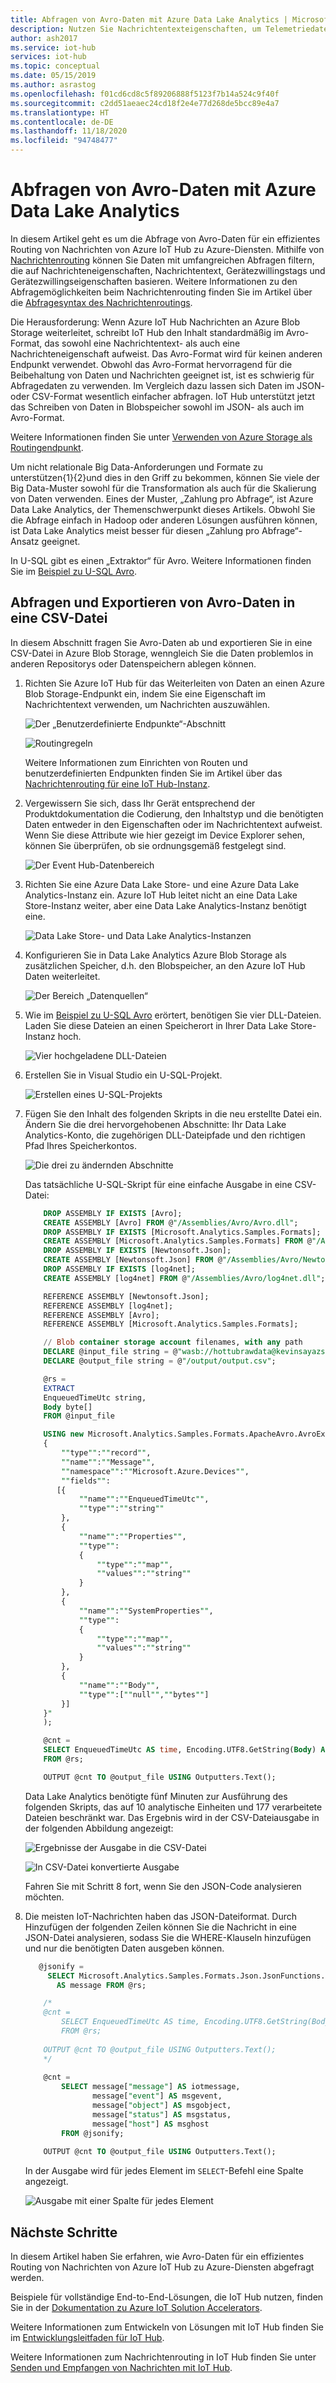 ```yaml
---
title: Abfragen von Avro-Daten mit Azure Data Lake Analytics | Microsoft-Dokumentation
description: Nutzen Sie Nachrichtentexteigenschaften, um Telemetriedaten von Geräten an Blobspeicher weiterzuleiten und die im Avro-Format in Blobspeicher geschriebenen Daten abzufragen.
author: ash2017
ms.service: iot-hub
services: iot-hub
ms.topic: conceptual
ms.date: 05/15/2019
ms.author: asrastog
ms.openlocfilehash: f01cd6cd8c5f89206888f5123f7b14a524c9f40f
ms.sourcegitcommit: c2dd51aeaec24cd18f2e4e77d268de5bcc89e4a7
ms.translationtype: HT
ms.contentlocale: de-DE
ms.lasthandoff: 11/18/2020
ms.locfileid: "94748477"
---
```

# <a name="query-avro-data-by-using-azure-data-lake-analytics"></a>Abfragen von Avro-Daten mit Azure Data Lake Analytics

In diesem Artikel geht es um die Abfrage von Avro-Daten für ein effizientes Routing von Nachrichten von Azure IoT Hub zu Azure-Diensten. Mithilfe von [Nachrichtenrouting](iot-hub-devguide-messages-d2c.md) können Sie Daten mit umfangreichen Abfragen filtern, die auf Nachrichteneigenschaften, Nachrichtentext, Gerätezwillingstags und Gerätezwillingseigenschaften basieren. Weitere Informationen zu den Abfragemöglichkeiten beim Nachrichtenrouting finden Sie im Artikel über die [Abfragesyntax des Nachrichtenroutings](iot-hub-devguide-routing-query-syntax.md).

Die Herausforderung: Wenn Azure IoT Hub Nachrichten an Azure Blob Storage weiterleitet, schreibt IoT Hub den Inhalt standardmäßig im Avro-Format, das sowohl eine Nachrichtentext- als auch eine Nachrichteneigenschaft aufweist. Das Avro-Format wird für keinen anderen Endpunkt verwendet. Obwohl das Avro-Format hervorragend für die Beibehaltung von Daten und Nachrichten geeignet ist, ist es schwierig für Abfragedaten zu verwenden. Im Vergleich dazu lassen sich Daten im JSON- oder CSV-Format wesentlich einfacher abfragen. IoT Hub unterstützt jetzt das Schreiben von Daten in Blobspeicher sowohl im JSON- als auch im Avro-Format.

Weitere Informationen finden Sie unter [Verwenden von Azure Storage als Routingendpunkt](iot-hub-devguide-messages-d2c.md#azure-storage-as-a-routing-endpoint).

Um nicht relationale Big Data-Anforderungen und Formate zu unterstützen{1}{2}und dies in den Griff zu bekommen, können Sie viele der Big Data-Muster sowohl für die Transformation als auch für die Skalierung von Daten verwenden. Eines der Muster, „Zahlung pro Abfrage“, ist Azure Data Lake Analytics, der Themenschwerpunkt dieses Artikels. Obwohl Sie die Abfrage einfach in Hadoop oder anderen Lösungen ausführen können, ist Data Lake Analytics meist besser für diesen „Zahlung pro Abfrage“-Ansatz geeignet.

In U-SQL gibt es einen „Extraktor“ für Avro. Weitere Informationen finden Sie im [Beispiel zu U-SQL Avro](https://github.com/Azure/usql/tree/master/Examples/AvroExamples).

## <a name="query-and-export-avro-data-to-a-csv-file"></a>Abfragen und Exportieren von Avro-Daten in eine CSV-Datei

In diesem Abschnitt fragen Sie Avro-Daten ab und exportieren Sie in eine CSV-Datei in Azure Blob Storage, wenngleich Sie die Daten problemlos in anderen Repositorys oder Datenspeichern ablegen können.

1. Richten Sie Azure IoT Hub für das Weiterleiten von Daten an einen Azure Blob Storage-Endpunkt ein, indem Sie eine Eigenschaft im Nachrichtentext verwenden, um Nachrichten auszuwählen.

   ![Der „Benutzerdefinierte Endpunkte“-Abschnitt](./media/iot-hub-query-avro-data/query-avro-data-1a.png)

   ![Routingregeln](./media/iot-hub-query-avro-data/query-avro-data-1b.png)

   Weitere Informationen zum Einrichten von Routen und benutzerdefinierten Endpunkten finden Sie im Artikel über das [Nachrichtenrouting für eine IoT Hub-Instanz](iot-hub-create-through-portal.md#message-routing-for-an-iot-hub).

2. Vergewissern Sie sich, dass Ihr Gerät entsprechend der Produktdokumentation die Codierung, den Inhaltstyp und die benötigten Daten entweder in den Eigenschaften oder im Nachrichtentext aufweist. Wenn Sie diese Attribute wie hier gezeigt im Device Explorer sehen, können Sie überprüfen, ob sie ordnungsgemäß festgelegt sind.

   ![Der Event Hub-Datenbereich](./media/iot-hub-query-avro-data/query-avro-data-2.png)

3. Richten Sie eine Azure Data Lake Store- und eine Azure Data Lake Analytics-Instanz ein. Azure IoT Hub leitet nicht an eine Data Lake Store-Instanz weiter, aber eine Data Lake Analytics-Instanz benötigt eine.

   ![Data Lake Store- und Data Lake Analytics-Instanzen](./media/iot-hub-query-avro-data/query-avro-data-3.png)

4. Konfigurieren Sie in Data Lake Analytics Azure Blob Storage als zusätzlichen Speicher, d.h. den Blobspeicher, an den Azure IoT Hub Daten weiterleitet.

   ![Der Bereich „Datenquellen“](./media/iot-hub-query-avro-data/query-avro-data-4.png)

5. Wie im [Beispiel zu U-SQL Avro](https://github.com/Azure/usql/tree/master/Examples/AvroExamples) erörtert, benötigen Sie vier DLL-Dateien. Laden Sie diese Dateien an einen Speicherort in Ihrer Data Lake Store-Instanz hoch.

   ![Vier hochgeladene DLL-Dateien](./media/iot-hub-query-avro-data/query-avro-data-5.png)

6. Erstellen Sie in Visual Studio ein U-SQL-Projekt.

   ![Erstellen eines U-SQL-Projekts](./media/iot-hub-query-avro-data/query-avro-data-6.png)

7. Fügen Sie den Inhalt des folgenden Skripts in die neu erstellte Datei ein. Ändern Sie die drei hervorgehobenen Abschnitte: Ihr Data Lake Analytics-Konto, die zugehörigen DLL-Dateipfade und den richtigen Pfad Ihres Speicherkontos.

   ![Die drei zu ändernden Abschnitte](./media/iot-hub-query-avro-data/query-avro-data-7a.png)

   Das tatsächliche U-SQL-Skript für eine einfache Ausgabe in eine CSV-Datei:

    ```sql
        DROP ASSEMBLY IF EXISTS [Avro];
        CREATE ASSEMBLY [Avro] FROM @"/Assemblies/Avro/Avro.dll";
        DROP ASSEMBLY IF EXISTS [Microsoft.Analytics.Samples.Formats];
        CREATE ASSEMBLY [Microsoft.Analytics.Samples.Formats] FROM @"/Assemblies/Avro/Microsoft.Analytics.Samples.Formats.dll";
        DROP ASSEMBLY IF EXISTS [Newtonsoft.Json];
        CREATE ASSEMBLY [Newtonsoft.Json] FROM @"/Assemblies/Avro/Newtonsoft.Json.dll";
        DROP ASSEMBLY IF EXISTS [log4net];
        CREATE ASSEMBLY [log4net] FROM @"/Assemblies/Avro/log4net.dll";

        REFERENCE ASSEMBLY [Newtonsoft.Json];
        REFERENCE ASSEMBLY [log4net];
        REFERENCE ASSEMBLY [Avro];
        REFERENCE ASSEMBLY [Microsoft.Analytics.Samples.Formats];

        // Blob container storage account filenames, with any path
        DECLARE @input_file string = @"wasb://hottubrawdata@kevinsayazstorage/kevinsayIoT/{*}/{*}/{*}/{*}/{*}/{*}";
        DECLARE @output_file string = @"/output/output.csv";

        @rs =
        EXTRACT
        EnqueuedTimeUtc string,
        Body byte[]
        FROM @input_file

        USING new Microsoft.Analytics.Samples.Formats.ApacheAvro.AvroExtractor(@"
        {
            ""type"":""record"",
            ""name"":""Message"",
            ""namespace"":""Microsoft.Azure.Devices"",
            ""fields"":
           [{
                ""name"":""EnqueuedTimeUtc"",
                ""type"":""string""
            },
            {
                ""name"":""Properties"",
                ""type"":
                {
                    ""type"":""map"",
                    ""values"":""string""
                }
            },
            {
                ""name"":""SystemProperties"",
                ""type"":
                {
                    ""type"":""map"",
                    ""values"":""string""
                }
            },
            {
                ""name"":""Body"",
                ""type"":[""null"",""bytes""]
            }]
        }"
        );

        @cnt =
        SELECT EnqueuedTimeUtc AS time, Encoding.UTF8.GetString(Body) AS jsonmessage
        FROM @rs;

        OUTPUT @cnt TO @output_file USING Outputters.Text(); 
    ```

    Data Lake Analytics benötigte fünf Minuten zur Ausführung des folgenden Skripts, das auf 10 analytische Einheiten und 177 verarbeitete Dateien beschränkt war. Das Ergebnis wird in der CSV-Dateiausgabe in der folgenden Abbildung angezeigt:

    ![Ergebnisse der Ausgabe in die CSV-Datei](./media/iot-hub-query-avro-data/query-avro-data-7b.png)

    ![In CSV-Datei konvertierte Ausgabe](./media/iot-hub-query-avro-data/query-avro-data-7c.png)

    Fahren Sie mit Schritt 8 fort, wenn Sie den JSON-Code analysieren möchten.

8. Die meisten IoT-Nachrichten haben das JSON-Dateiformat. Durch Hinzufügen der folgenden Zeilen können Sie die Nachricht in eine JSON-Datei analysieren, sodass Sie die WHERE-Klauseln hinzufügen und nur die benötigten Daten ausgeben können.

    ```sql
       @jsonify =
         SELECT Microsoft.Analytics.Samples.Formats.Json.JsonFunctions.JsonTuple(Encoding.UTF8.GetString(Body))
           AS message FROM @rs;
    
        /*
        @cnt =
            SELECT EnqueuedTimeUtc AS time, Encoding.UTF8.GetString(Body) AS jsonmessage
            FROM @rs;
        
        OUTPUT @cnt TO @output_file USING Outputters.Text();
        */
        
        @cnt =
            SELECT message["message"] AS iotmessage,
                   message["event"] AS msgevent,
                   message["object"] AS msgobject,
                   message["status"] AS msgstatus,
                   message["host"] AS msghost
            FROM @jsonify;
            
        OUTPUT @cnt TO @output_file USING Outputters.Text();
    ```

    In der Ausgabe wird für jedes Element im `SELECT`-Befehl eine Spalte angezeigt.

    ![Ausgabe mit einer Spalte für jedes Element](./media/iot-hub-query-avro-data/query-avro-data-8.png)

## <a name="next-steps"></a>Nächste Schritte

In diesem Artikel haben Sie erfahren, wie Avro-Daten für ein effizientes Routing von Nachrichten von Azure IoT Hub zu Azure-Diensten abgefragt werden.

Beispiele für vollständige End-to-End-Lösungen, die IoT Hub nutzen, finden Sie in der [Dokumentation zu Azure IoT Solution Accelerators](../iot-accelerators/index.yml).

Weitere Informationen zum Entwickeln von Lösungen mit IoT Hub finden Sie im [Entwicklungsleitfaden für IoT Hub](iot-hub-devguide.md).

Weitere Informationen zum Nachrichtenrouting in IoT Hub finden Sie unter [Senden und Empfangen von Nachrichten mit IoT Hub](iot-hub-devguide-messaging.md).
